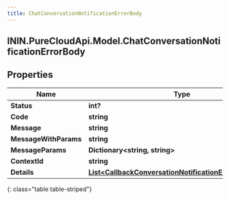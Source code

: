 ```yaml
---
title: ChatConversationNotificationErrorBody
---
```

## ININ.PureCloudApi.Model.ChatConversationNotificationErrorBody

## Properties

|Name | Type | Description | Notes|
|------------ | ------------- | ------------- | -------------|
| **Status** | **int?** |  | [optional] |
| **Code** | **string** |  | [optional] |
| **Message** | **string** |  | [optional] |
| **MessageWithParams** | **string** |  | [optional] |
| **MessageParams** | **Dictionary&lt;string, string&gt;** |  | [optional] |
| **ContextId** | **string** |  | [optional] |
| **Details** | [**List&lt;CallbackConversationNotificationErrorInfoDetails&gt;**](CallbackConversationNotificationErrorInfoDetails.html) |  | [optional] |
{: class="table table-striped"}


